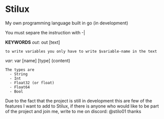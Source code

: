 # Stilux
My own programming language built in go (in development)

You must separe the instruction with -|

**KEYWORDS**
*out*:
out [text]
    
    to write variables you only have to write $variable-name in the text
*var*:
var [name] [type] (content)
    
    The types are
      - String
      - Int
      - Float32 (or float)
      - Float64
      - Bool




Due to the fact that the project is still in development this are few of the features I want to add to Stilux, if there is anyone who would like to be part of the project and join me, write to me on discord: @stilo01 thanks
